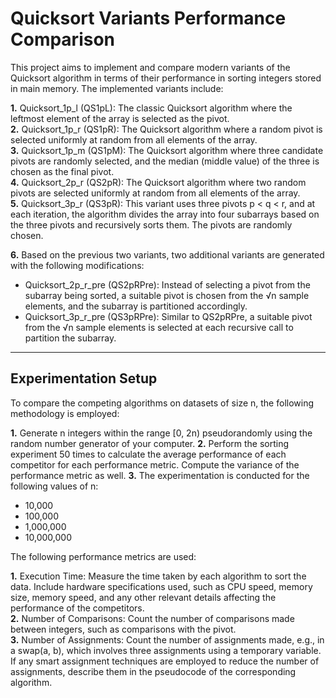 # Quicksort Variants Performance Comparison
This project aims to implement and compare modern variants of the Quicksort algorithm in terms of their performance in sorting integers stored in main memory. The implemented variants include:

__1.__ Quicksort_1p_l (QS1pL): The classic Quicksort algorithm where the leftmost element of the array is selected as the pivot. <br/>
__2.__ Quicksort_1p_r (QS1pR): The Quicksort algorithm where a random pivot is selected uniformly at random from all elements of the array. <br/>
__3.__ Quicksort_1p_m (QS1pM): The Quicksort algorithm where three candidate pivots are randomly selected, and the median (middle value) of the three is chosen as the final pivot. <br />
__4.__ Quicksort_2p_r (QS2pR): The Quicksort algorithm where two random pivots are selected uniformly at random from all elements of the array. <br />
__5.__ Quicksort_3p_r (QS3pR): This variant uses three pivots p < q < r, and at each iteration, the algorithm divides the array into four subarrays based on the three pivots and recursively sorts them. The pivots are randomly chosen.

__6.__ Based on the previous two variants, two additional variants are generated with the following modifications:
  - Quicksort_2p_r_pre (QS2pRPre): Instead of selecting a pivot from the subarray being sorted, a suitable pivot is chosen from the √n sample elements, and the subarray is partitioned accordingly.
  - Quicksort_3p_r_pre (QS3pRPre): Similar to QS2pRPre, a suitable pivot from the √n sample elements is selected at each recursive call to partition the subarray.
<hr/>

## Experimentation Setup
To compare the competing algorithms on datasets of size n, the following methodology is employed:

__1.__ Generate n integers within the range [0, 2n) pseudorandomly using the random number generator of your computer.
__2.__ Perform the sorting experiment 50 times to calculate the average performance of each competitor for each performance metric. Compute the variance of the performance metric as well.
__3.__ The experimentation is conducted for the following values of n:
  - 10,000
  - 100,000
  - 1,000,000
  - 10,000,000

The following performance metrics are used:

__1.__ Execution Time: Measure the time taken by each algorithm to sort the data. Include hardware specifications used, such as CPU speed, memory size, memory speed, and any other relevant details affecting the performance of the competitors. <br/>
__2.__ Number of Comparisons: Count the number of comparisons made between integers, such as comparisons with the pivot. <br/> 
__3.__ Number of Assignments: Count the number of assignments made, e.g., in a swap(a, b), which involves three assignments using a temporary variable. If any smart assignment techniques are employed to reduce the number of assignments, describe them in the pseudocode of the corresponding algorithm.
